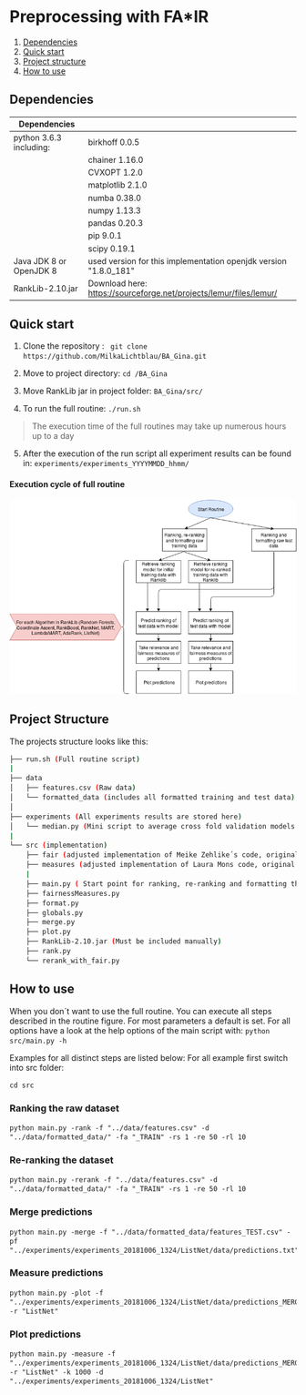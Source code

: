 # Preprocessing with FA*IR

1. [Dependencies](#dependencies)
2. [Quick start](#quick-start)
3. [Project structure](#project-structure)
4. [How to use](#how-to-use)

## Dependencies


| Dependencies        |  |
| -------------| -------|
| python 3.6.3 including:      | birkhoff 0.0.5|
|       | chainer 1.16.0     |
|       | CVXOPT 1.2.0     |
|       | matplotlib 2.1.0     |
|       | numba 0.38.0   |
|       | numpy 1.13.3   |
|       | pandas 0.20.3   |
|       | pip 9.0.1     |
|       | scipy 0.19.1     |
| Java JDK 8 or OpenJDK 8| used version for this implementation openjdk version "1.8.0_181" |
|RankLib-2.10.jar| Download here: https://sourceforge.net/projects/lemur/files/lemur/ |

## Quick start
1. Clone the repository :
` git clone https://github.com/MilkaLichtblau/BA_Gina.git`

2. Move to project directory:
`cd /BA_Gina`

3. Move RankLib jar in project folder:  `BA_Gina/src/`

4. To run the full routine: `./run.sh`
> The execution time of the full routines may take up numerous hours up to a day

5. After the execution of the run script all experiment results can be found in: `experiments/experiments_YYYYMMDD_hhmm/`

#### Execution cycle of full routine

![Image of the routines execution order](https://github.com/MilkaLichtblau/BA_Gina/blob/master/routine_flow.png)

## Project Structure

The projects structure looks like this:
```bash
├── run.sh (Full routine script)
|
├── data
│   ├── features.csv (Raw data)
│   └── formatted_data (includes all formatted training and test data)
│       
├── experiments (All experiments results are stored here)
│   └── median.py (Mini script to average cross fold validation models for ListNet)
|
└── src (implementation)
    ├── fair (adjusted implementation of Meike Zehlike´s code, original can be found here: https://github.com/MilkaLichtblau/FA-IR_Ranking)
    ├── measures (adjusted implementation of Laura Mons code, original can be found here: https://github.com/MilkaLichtblau/BA_Laura)  
    |
    ├── main.py ( Start point for ranking, re-ranking and formatting the data, merge the predictions, plot the predictions and take fairness measures. For all options use: python src/main.py -h)
    ├── fairnessMeasures.py
    ├── format.py
    ├── globals.py
    ├── merge.py
    ├── plot.py
    ├── RankLib-2.10.jar (Must be included manually)
    ├── rank.py
    └── rerank_with_fair.py
```
## How to use

When you don´t want to use the full routine. You can execute all steps described in the routine figure. For most parameters a default is set. For all options have a look at the help options of the main script with: `python src/main.py -h`

Examples for all distinct steps are listed below:
For all example first switch into src folder:
```
cd src
```

### Ranking the raw dataset

```
python main.py -rank -f "../data/features.csv" -d "../data/formatted_data/" -fa "_TRAIN" -rs 1 -re 50 -rl 10
```

### Re-ranking the dataset

```
python main.py -rerank -f "../data/features.csv" -d "../data/formatted_data/" -fa "_TRAIN" -rs 1 -re 50 -rl 10
```

### Merge predictions

```
python main.py -merge -f "../data/formatted_data/features_TEST.csv" -pf "../experiments/experiments_20181006_1324/ListNet/data/predictions.txt"
```
### Measure predictions

```
python main.py -plot -f "../experiments/experiments_20181006_1324/ListNet/data/predictions_MERGED.csv" -r "ListNet"
```

### Plot predictions

```
python main.py -measure -f "../experiments/experiments_20181006_1324/ListNet/data/predictions_MERGED.csv" -r "ListNet" -k 1000 -d "../experiments/experiments_20181006_1324/ListNet"
```
